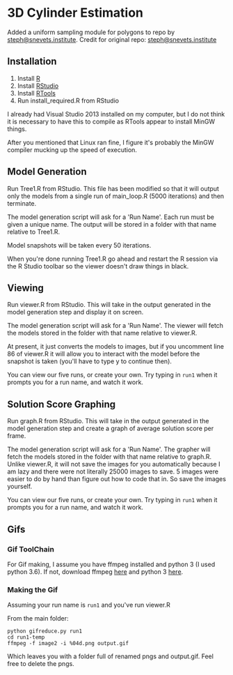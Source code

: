 # 3D Cylinder Estimation

 Added a uniform sampling module for polygons to repo by steph@snevets.institute.
 Credit for original repo: steph@snevets.institute

## Installation

1. Install [R](https://cran.r-project.org/)
2. Install [RStudio](https://www.rstudio.com/products/rstudio/download/#download)
3. Install [RTools](https://cran.r-project.org/)
4. Run install_required.R from RStudio

I already had Visual Studio 2013 installed on my computer, but I do not think it is necessary to have this to compile as RTools appear to install MinGW things.

After you mentioned that Linux ran fine, I figure it's probably the MinGW compiler mucking up the speed of execution.


## Model Generation

Run Tree1.R from RStudio. This file has been modified so that it will output only the models from a single run of main_loop.R (5000 iterations) and then terminate.

The model generation script will ask for a 'Run Name'. Each run must be given a unique name. The output will be stored in a folder with that name relative to Tree1.R.

Model snapshots will be taken every 50 iterations.

When you're done running Tree1.R go ahead and restart the R session via the R Studio toolbar so the viewer doesn't draw things in black.


## Viewing

Run viewer.R from RStudio. This will take in the output generated in the model generation step and display it on screen.

The model generation script will ask for a 'Run Name'. The viewer will fetch the models stored in the folder with that name relative to viewer.R.

At present, it just converts the models to images, but if you uncomment line 86 of viewer.R it will allow you to interact with the model before the snapshot is taken (you'll have to type y to continue then).

You can view our five runs, or create your own. Try typing in `run1` when it prompts you for a run name, and watch it work.


## Solution Score Graphing

Run graph.R from RStudio. This will take in the output generated in the model generation step and create a graph of average solution score per frame.

The model generation script will ask for a 'Run Name'. The grapher will fetch the models stored in the folder with that name relative to graph.R. Unlike viewer.R, it will not save the images for you automatically because I am lazy and there were not literally 25000 images to save. 5 images were easier to do by hand than figure out how to code that in. So save the images yourself.

You can view our five runs, or create your own. Try typing in `run1` when it prompts you for a run name, and watch it work.


## Gifs


### Gif ToolChain

For Gif making, I assume you have ffmpeg installed and python 3 (I used python 3.6). If not, download ffmpeg [here](https://www.ffmpeg.org/) and python 3 [here](https://www.python.org/downloads/).


### Making the Gif

Assuming your run name is `run1` and you've run viewer.R

From the main folder:

	python gifreduce.py run1
	cd run1-temp
	ffmpeg -f image2 -i %04d.png output.gif
	
Which leaves you with a folder full of renamed pngs and output.gif. Feel free to delete the pngs.
